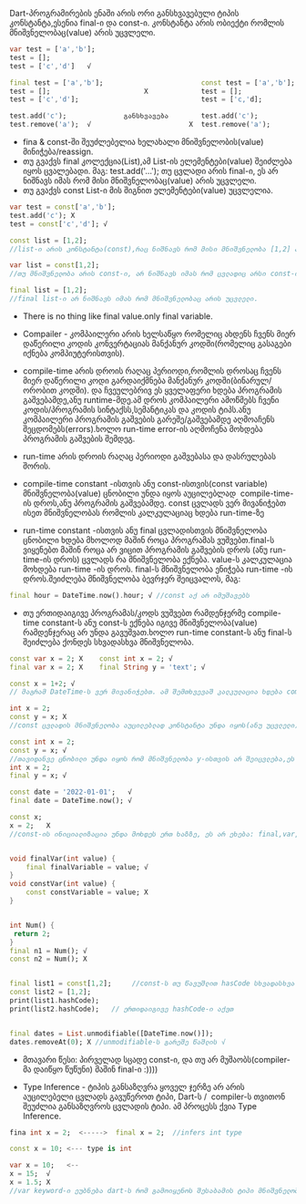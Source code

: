 Dart-პროგრამირების ენაში არის ორი განსხვავებული ტიპის კონსტანტა,ესენია final-ი და const-ი. კონსტანტა არის ობიექტი რომლის მნიშვნელობაც(value) არის უცვლელი.
 ```dart
 var test = ['a','b'];
 test = [];
 test = ['c','d']   √
```
```dart
final test = ['a','b'];                        const test = ['a','b'];
test = [];                       X             test = [];
test = ['c','d'];                              test = ['c,'d];

test.add('c');              განსხვავება        test.add('c');   
test.remove('a');  √                        X  test.remove('a');
```
- fina & const-ში შეუძლებელია ხელახალი მნიშვნელობის(value) მინიჭება/reassign.
- თუ გვაქვს final კოლექცია(List),ამ List-ის ელემენტები(value) შეიძლება იყოს ცვალებადი. მაგ: test.add('...'); თუ ცვლადი არის final-ი, ეს არ ნიშნავს იმას რომ მისი მნიშვნელობაც(value) არის უცვლელი.
- თუ გვაქვს const List-ი მის შიგნით ელემენტები(value) უცვლელია.
```dart
var test = const['a','b'];
test.add('c'); X
test = const['c','d']; √
``` 
```dart
const list = [1,2]; 
//list-ი არის კონსტანტა(const),რაც ნიშნავს რომ მისი მნიშვნელობა [1,2] ავტომატურად არის უცვლელი(const)

var list = const[1,2];
//თუ მნიშვნელობა არის const-ი, არ ნიშნავს იმას რომ ცვლადიც არსი const-ი.ასე არ არის.

final list = [1,2];
//final list-ი არ ნიშნავს იმას რომ მნიშვნელობაც არის უცვლელი.
```
- There is no thing like final value.only final variable.

- Compailer - კომპაილერი არის ხელსაწყო რომელიც ახდენს ჩვენს მიერ დაწერილი კოდის კონვერტაციას მანქანურ კოდში(რომელიც გასაგები იქნება კომპიუტერისთვის).
- compile-time არის დროის რაღაც პერიოდი,რომლის დროსაც ჩვენს მიერ დაწერილი კოდი  გარდაიქმნება მანქანურ კოდში(ბინარულ/ორობით კოდში). და ჩვეულებრივ ეს ყველაფერი ხდება პროგრამის გაშვებამდე,ანუ runtime-მდე.ამ დროს კომპაილერი ამოწმებს ჩვენი კოდის/პროგრამის სინტაქსს,სემანტიკას და კოდის ტიპს.ანუ კომპაილერი პროგრამის გაშვების გარეშე/გაშვებამდე აღმოაჩენს შეცდომებს(errors).ხოლო run-time error-ის აღმოჩენა მოხდება პროგრამის გაშვების შემდეგ.
- run-time არის დროის რაღაც პერიოდი გაშვებასა და დასრულებას შორის.

- compile-time constant -ისთვის ანუ const-ისთვის(const variable) მნიშვნელობა(value) ცნობილი უნდა იყოს აუცილებლად  compile-time-ის დროს,ანუ პროგრამის გაშვებამდე. const ცვლადს ვერ მივანიჭებთ ისეთ მნიშვნელობას რომლის კალკულაციაც ხდება run-time-ზე
- run-time constant -ისთვის ანუ final ცვლადისთვის მნიშვნელობა ცნობილი ხდება მხოლოდ მაშინ როცა პროგრამას ვუშვებთ.final-ს ვიყენებთ მაშინ როცა არ ვიცით პროგრამის გაშვების დროს (ანუ run-time-ის დროს) ცვლადს რა მნიშვნელობა ექნება. value-ს კალკულაცია მოხდება run-time -ის დროს. final-ს მნიშვნელობა ენიჭება run-time -ის დროს.შეიძლება მნიშვნელობა ბევრჯერ შეიცვალოს, მაგ: 
```dart
final hour = DateTime.now().hour; √ //const აქ არ იმუშავებს
```
- თუ ერთიდაიგივე პროგრამას/კოდს ვუშვებთ რამდენჯერმე compile-time constant-ს ანუ const-ს ექნება იგივე მნიშვნელობა(value) რამდენჯერაც არ უნდა გავუშვათ.ხოლო run-time constant-ს ანუ final-ს შეიძლება ქონდეს სხვადასხვა მნიშვნელობა.


```dart
const var x = 2; X    const int x = 2; √
final var x = 2; X    final String y = 'text'; √

const x = 1+2; √
// მაგრამ DateTime-ს ვერ მივანიჭებთ. ამ შემთხვევაშ კალკულაცია ხდება compile-time-ის დროს

int x = 2;
const y = x; X
//const ცვლადის მნიშვნელობა აუცილებლად კონსტანტა უნდა იყოს(ანუ უცვლელი).

const int x = 2;
const y = x; √
//თავიდანვე ცნობილი უნდა იყოს რომ მნიშვნელობა y-ისთვის არ შეიცვლება,ეს არ ეხება final-ს:
int x = 2;
final y = x; √

const date = '2022-01-01';   √
final date = DateTime.now(); √

const x;
x = 2;   X
//const-ის ინიციალიზაცია უნდა მოხდეს ერთ ხაზზე, ეს არ ეხება: final,var,...


void finalVar(int value) {
	final finalVariable = value; √
}
void constVar(int value) {
	const constVariable = value; X
}


int Num() {
 return 2;
}
final n1 = Num(); √
const n2 = Num(); X


final list1 = const[1,2];     //const-ს თუ წავუშლით hasCode სხვადასხვა იქნება
const list2 = [1,2];
print(list1.hashCode);
print(list2.hashCode);   // ერთიდაიგივე hashCode-ი აქვთ


final dates = List.unmodifiable([DateTime.now()]);
dates.removeAt(0); X //unmodifiable-ს გარეშე წაშლის √
```

- მთავარი წესი: პირველად სცადე const-ი, და თუ არ მუშაობს(compiler-მა დაიწყო წუწუნი) მაშინ final-ი :))))

- Type Inference - ტიპის განსაზღვრა
ყოველ ჯერზე არ არის აუცილებელი ცვლადს გავუწეროთ ტიპი, Dart-ს /  compiler-ს თვითონ შეუძლია განსაზღვროს ცვლადის ტიპი. ამ პროცესს ქვია Type Inference.
```dart
fina int x = 2;  <----->  final x = 2;  //infers int type

const x = 10; <--- type is int

var x = 10;   <-- 
x = 15;  √
x = 1.5; X
//var keyword-ი ეუბნება dart-ს რომ გამოიყენოს შესაბამის ტიპი მნიშვნელობიდან(value) გამომდინარე
```